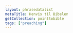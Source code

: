 ```yaml
---
layout: phrasedatalist
metaTitle: Henvis til Bibelen
getCollection: pointtobible
tags: ["preaching"]
---
```

